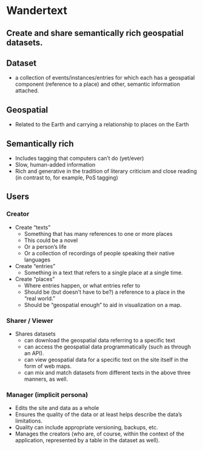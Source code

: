 # Wandertext

## Create and share semantically rich geospatial datasets.

## Dataset

- a collection of events/instances/entries for which each has a geospatial
  component (reference to a place) and other, semantic information
  attached.

## Geospatial

- Related to the Earth and carrying a relationship to places on the Earth

## Semantically rich

- Includes tagging that computers can’t do (yet/ever)
- Slow, human-added information
- Rich and generative in the tradition of literary criticism and close
  reading (in contrast to, for example, PoS tagging)

## Users

### Creator

- Create “texts”
  - Something that has many references to one or more places
  - This could be a novel
  - Or a person’s life
  - Or a collection of recordings of people speaking their native languages
- Create “entries”
  - Something in a text that refers to a single place at a single time.
- Create “places”
  - Where entries happen, or what entries refer to
  - Should be (but doesn’t have to be?) a reference to a place in the “real
    world.”
  - Should be “geospatial enough” to aid in visualization on a map.

### Sharer / Viewer

- Shares datasets
  - can download the geospatial data referring to a specific text
  - can access the geospatial data programmatically (such as through an
    API).
  - can view geospatial data for a specific text on the site itself in the
    form of web maps.
  - can mix and match datasets from different texts in the above three
    manners, as well.

### Manager (implicit persona)

- Edits the site and data as a whole
- Ensures the quality of the data or at least helps describe the data’s
  limitations.
- Quality can include appropriate versioning, backups, etc.
- Manages the creators (who are, of course, within the context of the
  application, represented by a table in the dataset as well).
